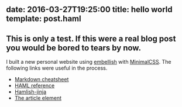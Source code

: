 date: 2016-03-27T19:25:00
title: hello world
template: post.haml
---
This is only a test. If this were a real blog post you would be bored to tears by now.
---

I built a new personal website using [embellish](http://boscoh.github.io/embellish) with [MinimalCSS](http://minimalcss.com/). The following links were useful in the process.

- [Markdown cheatsheet](https://github.com/adam-p/markdown-here/wiki/Markdown-Cheatsheet)
- [HAML reference](http://haml.info/docs/yardoc/file.REFERENCE.html)
- [Hamlish-jinja](https://github.com/Pitmairen/hamlish-jinja)
- [The article element](http://html5doctor.com/the-article-element/)
